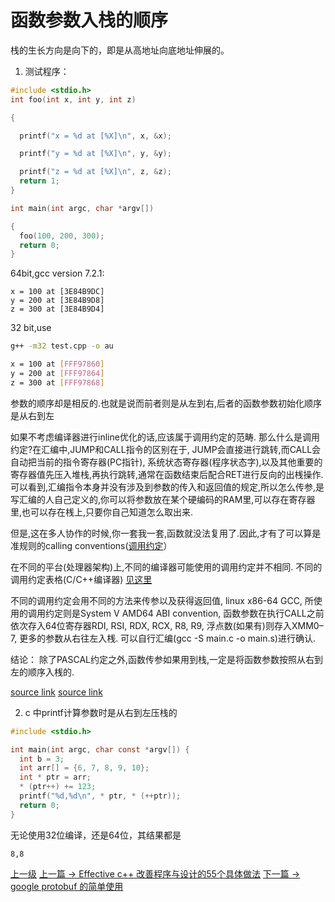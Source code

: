 # 函数参数入栈的顺序

栈的生长方向是向下的，即是从高地址向底地址伸展的。

1. 测试程序：
```c
#include <stdio.h>
int foo(int x, int y, int z)

{

  printf("x = %d at [%X]\n", x, &x);

  printf("y = %d at [%X]\n", y, &y);

  printf("z = %d at [%X]\n", z, &z);
  return 1;
}

int main(int argc, char *argv[])

{
  foo(100, 200, 300);
  return 0;
}
```
64bit,gcc version 7.2.1:
```
x = 100 at [3E84B9DC]
y = 200 at [3E84B9D8]
z = 300 at [3E84B9D4]
```

32 bit,use
```sh
g++ -m32 test.cpp -o au
```

```sh
x = 100 at [FFF97860]
y = 200 at [FFF97864]
z = 300 at [FFF97868]
```

参数的顺序却是相反的.也就是说而前者则是从左到右,后者的函数参数初始化顺序是从右到左


如果不考虑编译器进行inline优化的话,应该属于调用约定的范畴. 那么什么是调用约定?在汇编中,JUMP和CALL指令的区别在于, JUMP会直接进行跳转,而CALL会自动把当前的指令寄存器(PC指针), 系统状态寄存器(程序状态字),以及其他重要的寄存器值先压入堆栈,再执行跳转,通常在函数结束后配合RET进行反向的出桟操作. 可以看到,汇编指令本身并没有涉及到参数的传入和返回值的规定,所以怎么传参,是写汇编的人自己定义的,你可以将参数放在某个硬编码的RAM里,可以存在寄存器里,也可以存在桟上,只要你自己知道怎么取出来.

但是,这在多人协作的时候,你一套我一套,函数就没法复用了.因此,才有了可以算是准规则的calling conventions([调用约定](https://en.m.wikipedia.org/wiki/X86_calling_conventions)）

在不同的平台(处理器架构)上,不同的编译器可能使用的调用约定并不相同. 不同的调用约定表格(C/C++编译器) [见这里](https://en.m.wikipedia.org/wiki/X86_calling_conventions#List_of_x86_calling_conventions)

不同的调用约定会用不同的方法来传参以及获得返回值, linux x86-64 GCC, 所使用的调用约定则是System V AMD64 ABI convention, 函数参数在执行CALL之前依次存入64位寄存器RDI, RSI, RDX, RCX, R8, R9, 浮点数(如果有)则存入XMM0–7, 更多的参数从右往左入桟. 可以自行汇编(gcc -S main.c -o main.s)进行确认.

结论：
除了PASCAL约定之外,函数传参如果用到栈,一定是将函数参数按照从右到左的顺序入桟的.

[source link](https://www.zhihu.com/question/42091882)
[source link](http://www.cnblogs.com/xkfz007/archive/2012/03/27/2420158.html)


2. c 中printf计算参数时是从右到左压栈的
```c
#include <stdio.h>

int main(int argc, char const *argv[]) {
  int b = 3;
  int arr[] = {6, 7, 8, 9, 10};
  int * ptr = arr;
  * (ptr++) += 123;
  printf("%d,%d\n", * ptr, * (++ptr));
  return 0;
}
```
无论使用32位编译，还是64位，其结果都是
```
8,8
```

[上一级](README.md)
[上一篇 -> Effective c++ 改善程序与设计的55个具体做法](effectiveCpp55.md)
[下一篇 -> google protobuf 的简单使用](googleProtobuf.md)
